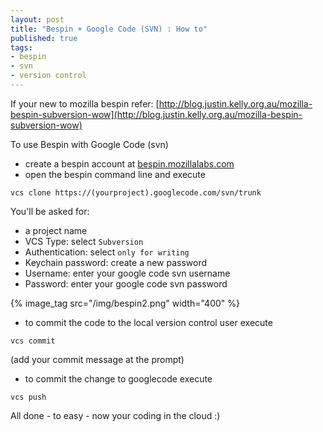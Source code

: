 ```yaml
--- 
layout: post
title: "Bespin + Google Code (SVN) : How to"
published: true
tags: 
- bespin
- svn
- version control
---
```

If your new to mozilla bespin refer: [http://blog.justin.kelly.org.au/mozilla-bespin-subversion-wow](http://blog.justin.kelly.org.au/mozilla-bespin-subversion-wow)

To use Bespin with Google Code (svn)

* create a bespin account at [bespin.mozillalabs.com](http://bespin.mozillalabs.com)
* open the bespin command line and execute

``` shell
vcs clone https://(yourproject).googlecode.com/svn/trunk
```
You'll be asked for:

* a project name
* VCS Type: select `Subversion`
* Authentication: select `only for writing`
* Keychain password: create a new password
* Username: enter your google code svn username
* Password: enter your google code svn password

{% image_tag src="/img/bespin2.png" width="400" %}

* to commit the code to the local version control user execute

``` shell
vcs commit
```

(add your commit message at the prompt)

* to commit the change to googlecode execute

``` shell
vcs push
```

All done - to easy - now your coding in the cloud :)
